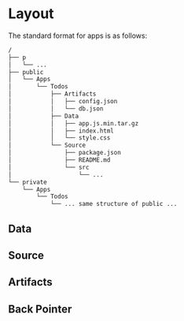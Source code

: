 # Layout

The standard format for apps is as follows:

```bash
/
├── p
│   └── ...
├── public
│   └── Apps
│       └── Todos
│           ├── Artifacts
│           │   ├── config.json
│           │   └── db.json
│           ├── Data
│           │   ├── app.js.min.tar.gz
│           │   ├── index.html
│           │   └── style.css
│           └── Source
│               ├── package.json
│               ├── README.md
│               └── src
│                   └── ...
└── private
    └── Apps
        └── Todos
            └── ... same structure of public ...
```

## Data

## Source

## Artifacts

## Back Pointer

